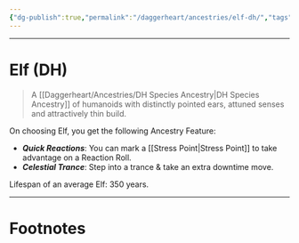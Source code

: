 ```yaml
---
{"dg-publish":true,"permalink":"/daggerheart/ancestries/elf-dh/","tags":["TTRPG"]}
---
```



---
# Elf (DH)
> A [[Daggerheart/Ancestries/DH Species Ancestry\|DH Species Ancestry]] of humanoids with distinctly pointed ears, attuned senses and attractively thin build.

On choosing Elf, you get the following Ancestry Feature:
- ***Quick Reactions***: You can mark a [[Stress Point\|Stress Point]] to take advantage on a Reaction Roll.
- ***Celestial Trance***: Step into a trance & take an extra downtime move.

Lifespan of an average Elf: 350 years.

---
# Footnotes